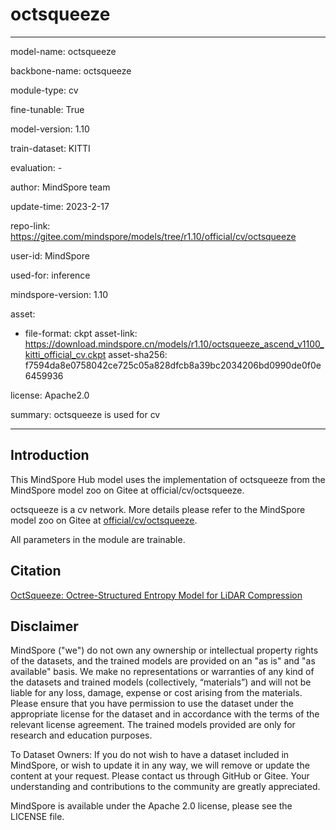 # octsqueeze

---

model-name: octsqueeze

backbone-name: octsqueeze

module-type: cv

fine-tunable: True

model-version: 1.10

train-dataset: KITTI

evaluation: -

author: MindSpore team

update-time: 2023-2-17

repo-link: <https://gitee.com/mindspore/models/tree/r1.10/official/cv/octsqueeze>

user-id: MindSpore

used-for: inference

mindspore-version: 1.10

asset:

-
    file-format: ckpt
    asset-link: <https://download.mindspore.cn/models/r1.10/octsqueeze_ascend_v1100_kitti_official_cv.ckpt>
    asset-sha256: f7594da8e0758042ce725c05a828dfcb8a39bc2034206bd0990de0f0e6459936

license: Apache2.0

summary: octsqueeze is used for cv

---

## Introduction

This MindSpore Hub model uses the implementation of octsqueeze from the MindSpore model zoo on Gitee at official/cv/octsqueeze.

octsqueeze is a cv network. More details please refer to the MindSpore model zoo on Gitee at [official/cv/octsqueeze](https://gitee.com/mindspore/models/blob/r1.10/official/cv/octsqueeze/README.md).

All parameters in the module are trainable.

## Citation

[OctSqueeze: Octree-Structured Entropy Model for LiDAR Compression](https://arxiv.org/pdf/2005.07178.pdf)

## Disclaimer

MindSpore ("we") do not own any ownership or intellectual property rights of the datasets, and the trained models are provided on an "as is" and "as available" basis. We make no representations or warranties of any kind of the datasets and trained models (collectively, “materials”) and will not be liable for any loss, damage, expense or cost arising from the materials. Please ensure that you have permission to use the dataset under the appropriate license for the dataset and in accordance with the terms of the relevant license agreement. The trained models provided are only for research and education purposes.

To Dataset Owners: If you do not wish to have a dataset included in MindSpore, or wish to update it in any way, we will remove or update the content at your request. Please contact us through GitHub or Gitee. Your understanding and contributions to the community are greatly appreciated.

MindSpore is available under the Apache 2.0 license, please see the LICENSE file.
